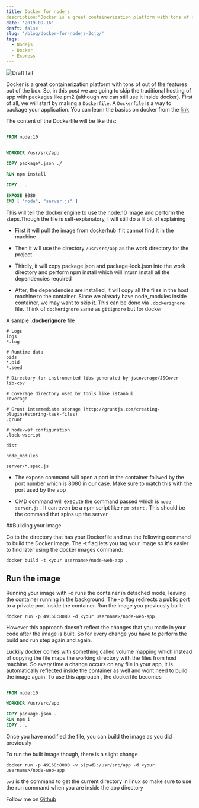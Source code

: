 ```yaml
---
title: Docker for nodejs
description:"Docker is a great containerization platform with tons of out of the features out of the box. So, in this post we are going to skip the traditional hosting of app with packages like pm2"
date: '2019-09-16'
draft: false
slug: '/blog/docker-for-nodejs-3cjg/'
tags:
  - Nodejs
  - Docker
  - Express
---
```


![Draft fail](https://miro.medium.com/max/2708/1*W4DwYGZCe2tMlcUIdDF0Sg.jpeg)

Docker is a great containerization platform with tons of out of the features out of the box. So, in this post we are going to skip the traditional hosting of app with packages like pm2 (although we can still use it inside docker).
First of all, we will start by making a `Dockerfile`. A `Dockerfile` is a way to package your application.
You can learn the basics on docker from the [link](https://www.docker.com/get-started)

The content of the Dockerfile will be like this:

```dockerfile

FROM node:10


WORKDIR /usr/src/app

COPY package*.json ./

RUN npm install

COPY . .

EXPOSE 8080
CMD [ "node", "server.js" ]

```

This will tell the docker engine to use the node:10 image and perform the steps.Though the file is self-explanatory, I will still do a lil bit of explaining

- First it will pull the image from dockerhub if it cannot find it in the machine
- Then it will use the directory `/usr/src/app` as the work directory for the project
- Thirdly, it will copy package.json and package-lock.json into the work directory and perform npm install which will inturn install all the dependencies required

- After, the dependencies are installed, it will copy all the files in the host machine to the container. Since we already have node_modules inside container, we may want to skip it. This can be done via `.dockerignore` file. Think of `dockerignore` same as `gitignore` but for docker

A sample <b>.dockerignore</b> file

```
# Logs
logs
*.log

# Runtime data
pids
*.pid
*.seed

# Directory for instrumented libs generated by jscoverage/JSCover
lib-cov

# Coverage directory used by tools like istanbul
coverage

# Grunt intermediate storage (http://gruntjs.com/creating-plugins#storing-task-files)
.grunt

# node-waf configuration
.lock-wscript

dist

node_modules

server/*.spec.js

```

- The expose command will open a port in the container follwed by the port number which is 8080 in our case. Make sure to match this with the port used by the app

- CMD command will execute the command passed which is `node server.js` . It can even be a npm script like `npm start` . This should be the command that spins up the server

##Building your image

Go to the directory that has your Dockerfile and run the following command to build the Docker image. The -t flag lets you tag your image so it's easier to find later using the docker images command:

```shell-session
docker build -t <your username>/node-web-app .
```

## Run the image

Running your image with -d runs the container in detached mode, leaving the container running in the background. The -p flag redirects a public port to a private port inside the container. Run the image you previously built:

```shell-session
docker run -p 49160:8080 -d <your username>/node-web-app
```

However this approach doesn't reflect the changes that you made in your code after the image is built. So for every change you have to perform the build and run step again and again.

Luckily docker comes with something called volume mapping which instead of copying the file maps the working directory with the files from host machine. So every time a change occurs on any file in your app, it is automatically reflected inside the container as well and wont need to build the image again.
To use this approach , the dockerfile becomes

```dockerfile

FROM node:10

WORKDIR /usr/src/app

COPY package.json .
RUN npm i
COPY . .

```

Once you have modified the file, you can build the image as you did previously

To run the built image though, there is a slight change

```shell-session
docker run -p 49160:8080 -v $(pwd):/usr/src/app -d <your username>/node-web-app

```

`pwd` is the command to get the current directory in linux so make sure to use the run command when you are inside the app directory

Follow me on [Github](https://github.com/rubiin)
